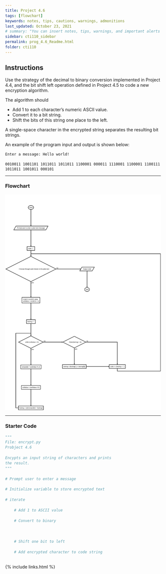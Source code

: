 ```yaml
---
title: Project 4.6
tags: [flowchart]
keywords: notes, tips, cautions, warnings, admonitions
last_updated: October 23, 2021
# summary: "You can insert notes, tips, warnings, and important alerts in your content. These notes are stored as shortcodes made available through the linksrefs.hmtl include."
sidebar: cti110_sidebar
permalink: prog_4.6_Readme.html
folder: cti110
---
```


## Instructions

Use the strategy of the decimal to binary conversion implemented in Project 4.4, and the bit shift left operation defined in Project 4.5 to code a new encryption algorithm.

The algorithm should

- Add 1 to each character’s numeric ASCII value.
- Convert it to a bit string.
- Shift the bits of this string one place to the left.

A single-space character in the encrypted string separates the resulting bit strings.

An example of the program input and output is shown below:

```text
Enter a message: Hello world!

0010011 1001101 1011011 1011011 1100001 000011 1110001 1100001 1100111 1011011 1001011 000101
```

---

### Flowchart

![encrypt flowchart](../../images/cti110_p_4.6_encrypt.flowchart.svg)

---

### Starter Code

```python
"""
File: encrypt.py
Probject 4.6

Encypts an input string of characters and prints
the result.
"""

# Prompt user to enter a message

# Initialize variable to store encrypted text

# iterate

    # Add 1 to ASCII value

    # Convert to binary



    # Shift one bit to left

    # Add encrypted character to code string
    
```

{% include links.html %}
